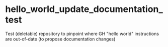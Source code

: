 # hello_world_update_documentation_test
Test (deletable) repository to pinpoint where GH "hello world" instructions are out-of-date (to propose documentation changes)
